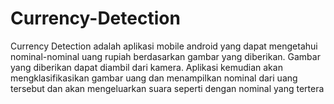 # Currency-Detection
Currency Detection adalah aplikasi mobile android yang dapat mengetahui nominal-nominal uang rupiah berdasarkan gambar yang diberikan. Gambar yang diberikan dapat diambil dari kamera. Aplikasi kemudian akan mengklasifikasikan gambar uang dan menampilkan nominal dari uang tersebut dan akan mengeluarkan suara seperti dengan nominal yang tertera 
